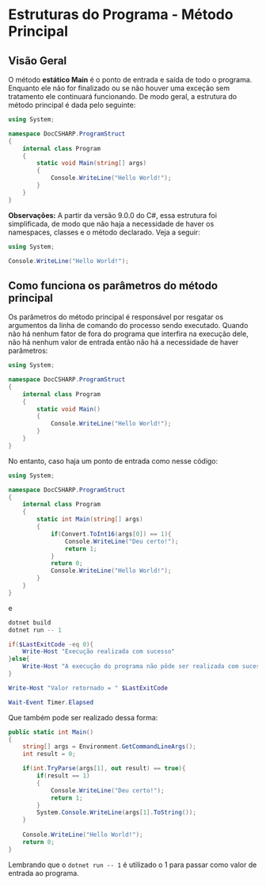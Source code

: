 # Estruturas do Programa - Método Principal

## Visão Geral

O método **estático Main** é o ponto de entrada e saída de todo o programa. Enquanto ele não for finalizado ou se não houver uma exceção sem tratamento ele continuará funcionando. De modo geral, a estrutura do método principal é dada pelo seguinte:

```csharp
using System;

namespace DocCSHARP.ProgramStruct
{
    internal class Program
    {
        static void Main(string[] args)
        {
            Console.WriteLine("Hello World!");
        }
    }
}
```

**Observações:** A partir da versão 9.0.0 do C#, essa estrutura foi simplificada, de modo que não haja a necessidade de haver os namespaces, classes e o método declarado. Veja a seguir:

```csharp
using System;

Console.WriteLine("Hello World!");
```

## Como funciona os parâmetros do método principal

Os parâmetros do método principal é responsável por resgatar os argumentos da linha de comando do processo sendo executado. Quando não há nenhum fator de fora do programa que interfira na execução dele, não há nenhum valor de entrada então não há a necessidade de haver parâmetros:

```csharp
using System;

namespace DocCSHARP.ProgramStruct
{
    internal class Program
    {
        static void Main()
        {
            Console.WriteLine("Hello World!");
        }
    }
}
```

No entanto, caso haja um ponto de entrada como nesse código:

```csharp
using System;

namespace DocCSHARP.ProgramStruct
{
    internal class Program
    {
        static int Main(string[] args)
        {
            if(Convert.ToInt16(args[0]) == 1){
                Console.WriteLine("Deu certo!");
                return 1;
            }
            return 0;
            Console.WriteLine("Hello World!");
        }
    }
}
```
e
```powershell
dotnet build
dotnet run -- 1

if($LastExitCode -eq 0){
    Write-Host "Execução realizada com sucesso"
}else{
    Write-Host "A execução do programa não pôde ser realizada com sucesso"
}

Write-Host "Valor retornado = " $LastExitCode

Wait-Event Timer.Elapsed
```

Que também pode ser realizado dessa forma:
```csharp
public static int Main()
{
    string[] args = Environment.GetCommandLineArgs();
    int result = 0;

    if(int.TryParse(args[1], out result) == true){
        if(result == 1)
        {
            Console.WriteLine("Deu certo!");
            return 1;
        }
        System.Console.WriteLine(args[1].ToString());
    }
    
    Console.WriteLine("Hello World!");
    return 0;
}
```

Lembrando que o `dotnet run -- 1` é utilizado o 1 para passar como valor de entrada ao programa.